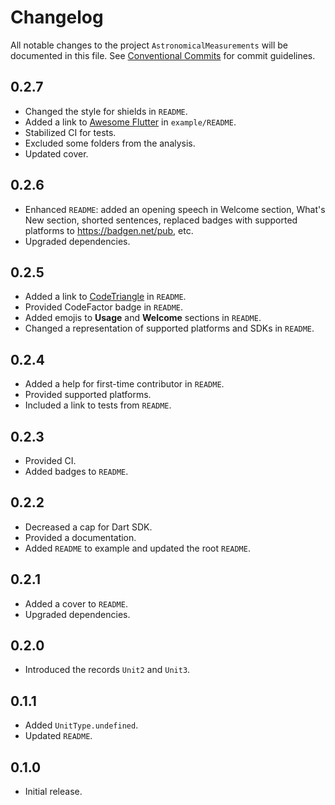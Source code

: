 # Changelog

All notable changes to the project `AstronomicalMeasurements` will be documented in this file.
See [Conventional Commits](https://conventionalcommits.org) for commit guidelines.

## 0.2.7

- Changed the style for shields in `README`.
- Added a link to [Awesome Flutter](https://github.com/Solido/awesome-flutter) in `example/README`.
- Stabilized CI for tests.
- Excluded some folders from the analysis.
- Updated cover.

## 0.2.6

- Enhanced `README`: added an opening speech in Welcome section, What's New section, shorted sentences, replaced badges with supported platforms to <https://badgen.net/pub>, etc.
- Upgraded dependencies.

## 0.2.5

- Added a link to [CodeTriangle](https://codetriage.com) in `README`.
- Provided CodeFactor badge in `README`.
- Added emojis to **Usage** and **Welcome** sections in `README`.
- Changed a representation of supported platforms and SDKs in `README`.

## 0.2.4

- Added a help for first-time contributor in `README`.
- Provided supported platforms.
- Included a link to tests from `README`.

## 0.2.3

- Provided CI.
- Added badges to `README`.

## 0.2.2

- Decreased a cap for Dart SDK.
- Provided a documentation.
- Added `README` to example and updated the root `README`.

## 0.2.1

- Added a cover to `README`.
- Upgraded dependencies.

## 0.2.0

- Introduced the records `Unit2` and `Unit3`.

## 0.1.1

- Added `UnitType.undefined`.
- Updated `README`.

## 0.1.0

- Initial release.
